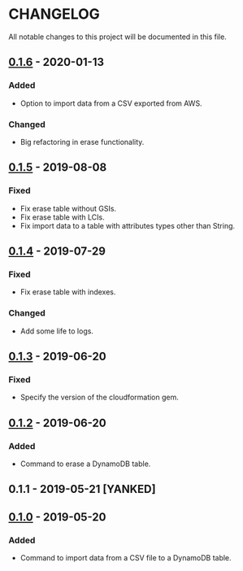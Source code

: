 # CHANGELOG

All notable changes to this project will be documented in this file.

## [0.1.6] - 2020-01-13
### Added
- Option to import data from a CSV exported from AWS.

### Changed
- Big refactoring in erase functionality.

## [0.1.5] - 2019-08-08
### Fixed
- Fix erase table without GSIs.
- Fix erase table with LCIs.
- Fix import data to a table with attributes types other than String.

## [0.1.4] - 2019-07-29
### Fixed
- Fix erase table with indexes.

### Changed
- Add some life to logs.

## [0.1.3] - 2019-06-20
### Fixed
- Specify the version of the cloudformation gem.

## [0.1.2] - 2019-06-20
### Added
- Command to erase a DynamoDB table.

## 0.1.1 - 2019-05-21 [YANKED]

## [0.1.0] - 2019-05-20
### Added
- Command to import data from a CSV file to a DynamoDB table.

[0.1.6]: https://github.com/matheussilvasantos/dynamocli/compare/v0.1.5...v0.1.6
[0.1.5]: https://github.com/matheussilvasantos/dynamocli/compare/v0.1.4...v0.1.5
[0.1.4]: https://github.com/matheussilvasantos/dynamocli/compare/v0.1.3...v0.1.4
[0.1.3]: https://github.com/matheussilvasantos/dynamocli/compare/v0.1.2...v0.1.3
[0.1.2]: https://github.com/matheussilvasantos/dynamocli/commit/6fd76a06819ff32464eeeae1f097bccd33f21387
[0.1.0]: https://github.com/matheussilvasantos/dynamocli/releases/tag/v0.1.0
